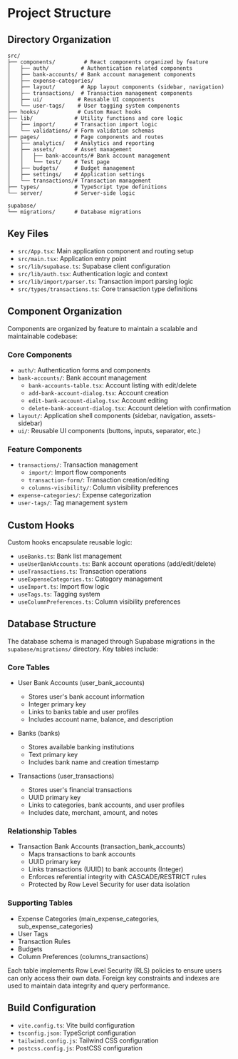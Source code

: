 # Project Structure

## Directory Organization

```
src/
├── components/         # React components organized by feature
│   ├── auth/          # Authentication related components
│   ├── bank-accounts/ # Bank account management components
│   ├── expense-categories/
│   ├── layout/        # App layout components (sidebar, navigation)
│   ├── transactions/  # Transaction management components
│   ├── ui/           # Reusable UI components
│   └── user-tags/    # User tagging system components
├── hooks/            # Custom React hooks
├── lib/             # Utility functions and core logic
│   ├── import/      # Transaction import logic
│   └── validations/ # Form validation schemas
├── pages/           # Page components and routes
│   ├── analytics/   # Analytics and reporting
│   ├── assets/      # Asset management
│   │   ├── bank-accounts/# Bank account management
│   │   └── test/    # Test page
│   ├── budgets/     # Budget management
│   ├── settings/    # Application settings
│   └── transactions/# Transaction management
├── types/           # TypeScript type definitions
└── server/          # Server-side logic

supabase/
└── migrations/      # Database migrations
```

## Key Files

- `src/App.tsx`: Main application component and routing setup
- `src/main.tsx`: Application entry point
- `src/lib/supabase.ts`: Supabase client configuration
- `src/lib/auth.tsx`: Authentication logic and context
- `src/lib/import/parser.ts`: Transaction import parsing logic
- `src/types/transactions.ts`: Core transaction type definitions

## Component Organization

Components are organized by feature to maintain a scalable and maintainable codebase:

### Core Components
- `auth/`: Authentication forms and components
- `bank-accounts/`: Bank account management
  - `bank-accounts-table.tsx`: Account listing with edit/delete
  - `add-bank-account-dialog.tsx`: Account creation
  - `edit-bank-account-dialog.tsx`: Account editing
  - `delete-bank-account-dialog.tsx`: Account deletion with confirmation
- `layout/`: Application shell components (sidebar, navigation, assets-sidebar)
- `ui/`: Reusable UI components (buttons, inputs, separator, etc.)

### Feature Components
- `transactions/`: Transaction management
  - `import/`: Import flow components
  - `transaction-form/`: Transaction creation/editing
  - `columns-visibility/`: Column visibility preferences
- `expense-categories/`: Expense categorization
- `user-tags/`: Tag management system

## Custom Hooks

Custom hooks encapsulate reusable logic:
- `useBanks.ts`: Bank list management
- `useUserBankAccounts.ts`: Bank account operations (add/edit/delete)
- `useTransactions.ts`: Transaction operations
- `useExpenseCategories.ts`: Category management
- `useImport.ts`: Import flow logic
- `useTags.ts`: Tagging system
- `useColumnPreferences.ts`: Column visibility preferences

## Database Structure

The database schema is managed through Supabase migrations in the `supabase/migrations/` directory. Key tables include:

### Core Tables
- User Bank Accounts (user_bank_accounts)
  - Stores user's bank account information
  - Integer primary key
  - Links to banks table and user profiles
  - Includes account name, balance, and description

- Banks (banks)
  - Stores available banking institutions
  - Text primary key
  - Includes bank name and creation timestamp

- Transactions (user_transactions)
  - Stores user's financial transactions
  - UUID primary key
  - Links to categories, bank accounts, and user profiles
  - Includes date, merchant, amount, and notes

### Relationship Tables
- Transaction Bank Accounts (transaction_bank_accounts)
  - Maps transactions to bank accounts
  - UUID primary key
  - Links transactions (UUID) to bank accounts (Integer)
  - Enforces referential integrity with CASCADE/RESTRICT rules
  - Protected by Row Level Security for user data isolation

### Supporting Tables
- Expense Categories (main_expense_categories, sub_expense_categories)
- User Tags
- Transaction Rules
- Budgets
- Column Preferences (columns_transactions)

Each table implements Row Level Security (RLS) policies to ensure users can only access their own data. Foreign key constraints and indexes are used to maintain data integrity and query performance.

## Build Configuration

- `vite.config.ts`: Vite build configuration
- `tsconfig.json`: TypeScript configuration
- `tailwind.config.js`: Tailwind CSS configuration
- `postcss.config.js`: PostCSS configuration
